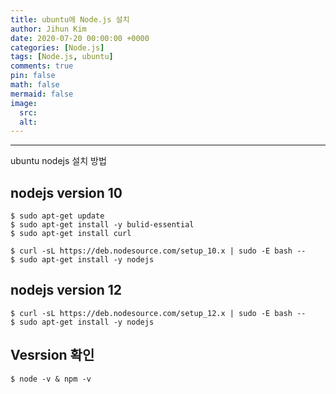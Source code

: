 ```yaml
---
title: ubuntu에 Node.js 설치
author: Jihun Kim
date: 2020-07-20 00:00:00 +0000
categories: [Node.js]
tags: [Node.js, ubuntu]
comments: true
pin: false
math: false
mermaid: false
image:
  src:
  alt:
---
```

---

ubuntu nodejs 설치 방법

## nodejs version 10
```shell
$ sudo apt-get update
$ sudo apt-get install -y bulid-essential
$ sudo apt-get install curl
```

```shell
$ curl -sL https://deb.nodesource.com/setup_10.x | sudo -E bash --
$ sudo apt-get install -y nodejs
```

## nodejs version 12
```shell
$ curl -sL https://deb.nodesource.com/setup_12.x | sudo -E bash --
$ sudo apt-get install -y nodejs
```

## Vesrsion 확인

```shell
$ node -v & npm -v
```